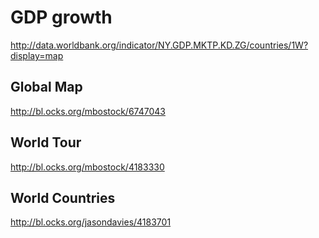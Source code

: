 # GDP growth

http://data.worldbank.org/indicator/NY.GDP.MKTP.KD.ZG/countries/1W?display=map

## Global Map
http://bl.ocks.org/mbostock/6747043

## World Tour
http://bl.ocks.org/mbostock/4183330

## World Countries
http://bl.ocks.org/jasondavies/4183701


